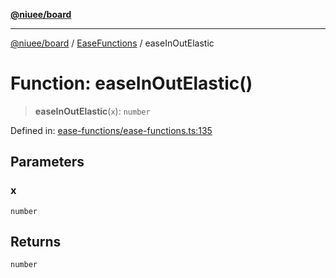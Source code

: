 [**@niuee/board**](../../../README.md)

***

[@niuee/board](../../../globals.md) / [EaseFunctions](../README.md) / easeInOutElastic

# Function: easeInOutElastic()

> **easeInOutElastic**(`x`): `number`

Defined in: [ease-functions/ease-functions.ts:135](https://github.com/niuee/board/blob/a0a1179721d4f4b943b6a9bc156753ac9737e502/src/ease-functions/ease-functions.ts#L135)

## Parameters

### x

`number`

## Returns

`number`
